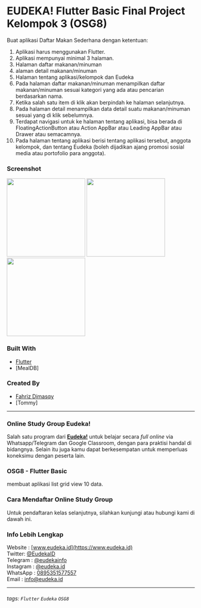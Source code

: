 # EUDEKA! Flutter Basic Final Project Kelompok 3 (OSG8)
Buat aplikasi Daftar Makan Sederhana dengan ketentuan:
1. Aplikasi harus menggunakan Flutter.
2. Aplikasi mempunyai minimal 3 halaman.
3. Halaman daftar makanan/minuman
4. alaman detail makanan/minuman
5. Halaman tentang aplikasi/kelompok dan Eudeka
6. Pada halaman daftar makanan/minuman menampilkan daftar makanan/minuman sesuai kategori yang ada atau pencarian berdasarkan nama.
7. Ketika salah satu item di klik akan berpindah ke halaman selanjutnya.
8. Pada halaman detail menampilkan data detail suatu makanan/minuman sesuai yang di klik sebelumnya.
9. Terdapat navigasi untuk ke halaman tentang aplikasi, bisa berada di FloatingActionButton atau Action AppBar atau Leading AppBar atau Drawer atau semacamnya.
10. Pada halaman tentang aplikasi berisi tentang aplikasi tersebut, anggota kelompok, dan tentang Eudeka (boleh dijadikan ajang promosi sosial media atau portofolio para anggota).

### Screenshot
<img src="images/Screenshot_2019-11-28-20-48-26-228_com.example.tugas_3.png" width="210"></img>
<img src="images/Screenshot_2019-11-28-20-48-32-084_com.example.tugas_3.png" width="210"></img>
<img src="images/Screenshot_2019-11-28-20-48-44-648_com.example.tugas_3.png" width="210"></img>

### Built With
- [Flutter](https://flutter.dev)
- [MealDB]

### Created By
- [Fahriz Dimasqy](https://github.com/fahrizdimasqy)
- [Tommy]
---

### Online Study Group Eudeka!
Salah satu program dari [**Eudeka!**](https://www.eudeka.id) untuk belajar secara _full online_ via Whatsapp/Telegram dan Google Classroom, dengan para praktisi handal di bidangnya. Selain itu juga kamu dapat berkesempatan untuk memperluas koneksimu dengan peserta lain.

### OSG8 - Flutter Basic
membuat aplikasi list grid view 10 data.

### Cara Mendaftar Online Study Group
Untuk pendaftaran kelas selanjutnya, silahkan kunjungi atau hubungi kami di dawah ini.

### Info Lebih Lengkap
Website : [www.eudeka.id](https://www.eudeka.id)  
Twitter: [@EudekaID](https://twitter.com/EudekaID)  
Telegram : [@eudekainfo](https://t.me/eudekainfo)  
Instagram : [@eudeka.id](https://instagram.com/eudeka.id)  
WhatsApp : [0895351577557](https://wa.me/62895351577557)  
Email : [info@eudeka.id](mailto:info@eudeka.id)  

---

###### tags: `Flutter` `Eudeka` `OSG8`
